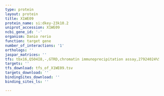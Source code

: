 ```yaml
---
type: protein
layout: protein
title: X1WE09
protein_name: si:dkey-23k10.2
uniprot_accession: X1WE09
ncbi_gene_id: '-'
organism: Danio rerio
function: target gene
number_of_interactions: '1'
orthologs: ''
jaspar_matrices: ''
tfs: tbx16,Q504I8,-,GTRD,chromatin immunoprecipitation assay,27924024%5Buid%5D,No
targets: ''
tfs_download: tfs_of_X1WE09.tsv
targets_download: ''
bindingSites_download: ''
binding_sites_ls: ''

---
```

